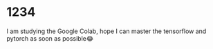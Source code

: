 # 1234
I am studying the Google Colab, hope I can master the tensorflow and pytorch as soon as possible:joy:
